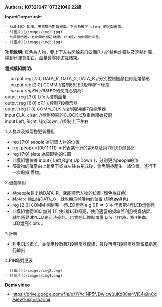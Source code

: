 ﻿**Authors: 107321047 107321046 22組**        
 
**Input/Output unit:**                 

	- 8x8 LED 矩陣，用來顯示對戰畫面。下圖為按下 clear 的初始畫面。
	- ![圖片](/images/img1.jpg)
	- 七段顯示器，用來顯示存活時間。LED燈，用來顯示血量。
	- ![圖片](/images/img2.jpg)
**功能說明:**
	紅色為人物，要上下左右閃躲來自四面八方的綠色炸彈以及定點炸彈，碰到炸彈會扣血，血量歸零即遊戲結束。

**程式模組說明:**              
 
　 output reg [7:0] DATA_R, DATA_G, DATA_B      //分別控制個顏色的亮燈情形  
　 output reg [2:0] COMM                        //控制8*8LED矩陣哪一行亮  
　 output reg EN                                //8*8LED的使用必須為1  
   output reg [3:0] Life                        //控制血量     
   output reg [6:0] d7_1                        //控制7段顯示器  
   output reg [1:0] COMM_CLK                    //控制哪幾顆7段顯示器   
   input CLK, clear,                            //控制頻率的CLOCK以及重新開始按鍵   
   input Left, Right, Up,Down,                  //控制上下左右   

1.人物以及掉落物更新模組
  - reg [7:0] people 為記錄人物的位置
  - e.g: people={00111111} =>代表某一行的第6以及第7燈LED燈會亮
  - reg [7:0] plate 為障礙物的位置 
  - 此模組會依據 input { Left,Right,Up,Down }，分別更新people的值 
  - 障礙物的值當由上跑至下或由左往右完成後，會再隨機產生一組位置，進行下一次的掉    落物。  

2.遊戲模組
  - 將people輸出給DATA_R，就能顯示人物的位置 (顏色為紅色)
  - 將plate 輸出給DATA_G，就能顯示掉落物的位置 (顏色為綠色)
  - reg [2:0] COMM 控制哪一行LED燈亮 e.g:011 => 3 => 代表第4行LED燈會亮
  - 此模組會從000 加到 111 使8排LED都亮，使用適當的頻率並利用視覺佔留，就能感覺8排LED是同時亮的。也會在此控制血量 Life=1111時，為4格血，LED燈亮4 bits 。


3.計時
- 利用CLK累加，並使用秒數轉7段顯示器模組，最後再用7段顯示器暫留模組進行輸出     

4.PIN角對應表                                  
              

    - ![圖片](/images/img3.png)
    - ![圖片](/images/img4.png)
**Demo video**
- https://drive.google.com/file/d/1YVclNP5fJDwicwQuKd08m4VIE4x9nCq/view?usp=sharing




